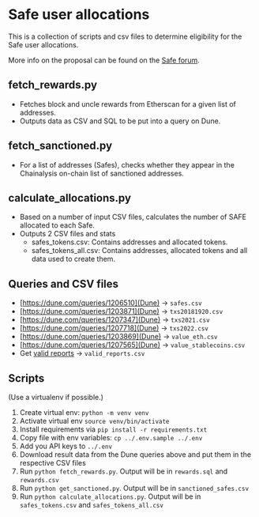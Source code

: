 # Safe user allocations

This is a collection of scripts and csv files to determine eligibility for the Safe user allocations.

More info on the proposal can be found on the [Safe forum](https://forum.gnosis-safe.io/t/new-proposal-reworked-safe-distribution-for-users/594).

## fetch_rewards.py

- Fetches block and uncle rewards from Etherscan for a given list of addresses.
- Outputs data as CSV and SQL to be put into a query on Dune.

## fetch_sanctioned.py

- For a list of addresses (Safes), checks whether they appear in the Chainalysis on-chain list of sanctioned addresses.

## calculate_allocations.py

- Based on a number of input CSV files, calculates the number of SAFE allocated to each Safe.
- Outputs 2 CSV files and stats
    - safes_tokens.csv: Contains addresses and allocated tokens.
    - safes_tokens_all.csv: Contains addresses, allocated tokens and all data used to create them.

## Queries and CSV files

- [https://dune.com/queries/1206510](Dune) -> `safes.csv`
- [https://dune.com/queries/1203871](Dune) -> `txs20181920.csv`
- [https://dune.com/queries/1207347](Dune) -> `txs2021.csv`
- [https://dune.com/queries/1207718](Dune) -> `txs2022.csv`
- [https://dune.com/queries/1203869](Dune) -> `value_eth.csv`
- [https://dune.com/queries/1207565](Dune) -> `value_stablecoins.csv`
- Get [valid reports](https://github.com/safe-global/safe-user-allocation-reports/blob/main/review/valid_reports.csv) -> `valid_reports.csv`

## Scripts

(Use a virtualenv if possible.)

1. Create virtual env: `python -m venv venv`
2. Activate virtual env `source venv/bin/activate`
3. Install requirements via `pip install -r requirements.txt`
4. Copy file with env variables: `cp ../.env.sample ../.env`
5. Add you API keys to `../.env`
6. Download result data from the Dune queries above and put them in the respective CSV files
7. Run `python fetch_rewards.py`. Output will be in `rewards.sql` and `rewards.csv`
8. Run `python get_sanctioned.py`. Output will be in `sanctioned_safes.csv`
9. Run `python calculate_allocations.py`. Output will be in `safes_tokens.csv` and `safes_tokens_all.csv`
